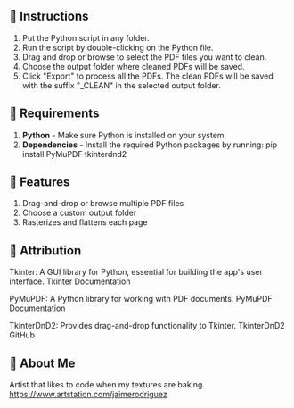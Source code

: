 ## 🚀 Instructions 

1. Put the Python script in any folder.
2. Run the script by double-clicking on the Python file.
3. Drag and drop or browse to select the PDF files you want to clean.
4. Choose the output folder where cleaned PDFs will be saved.
5. Click "Export" to process all the PDFs. The clean PDFs will be saved with the suffix "_CLEAN" in the selected output folder.

## 🌟 Requirements

1. **Python** - Make sure Python is installed on your system.
2. **Dependencies** - Install the required Python packages by running: pip install PyMuPDF tkinterdnd2
   
## 🌟 Features

1. Drag-and-drop or browse multiple PDF files  
2. Choose a custom output folder  
3. Rasterizes and flattens each page  

## 🌟 Attribution
Tkinter: A GUI library for Python, essential for building the app's user interface. Tkinter Documentation

PyMuPDF: A Python library for working with PDF documents. PyMuPDF Documentation

TkinterDnD2: Provides drag-and-drop functionality to Tkinter. TkinterDnD2 GitHub

## 🌟 About Me

Artist that likes to code when my textures are baking. https://www.artstation.com/jaimerodriguez 
